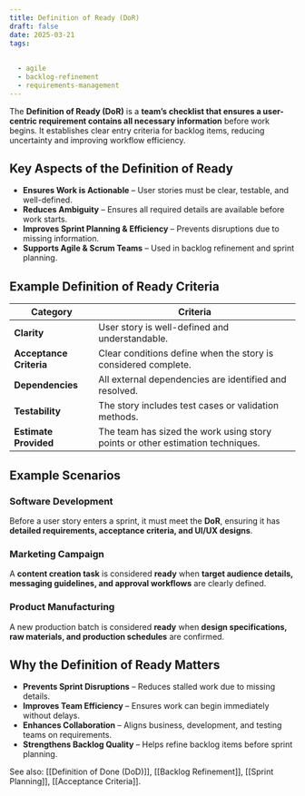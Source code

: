 ```yaml
---
title: Definition of Ready (DoR)
draft: false
date: 2025-03-21
tags:
  
  
  - agile
  - backlog-refinement
  - requirements-management
---
```


The **Definition of Ready (DoR)** is a **team’s checklist that ensures a user-centric requirement contains all necessary information** before work begins. It establishes clear entry criteria for backlog items, reducing uncertainty and improving workflow efficiency.

## **Key Aspects of the Definition of Ready**
- **Ensures Work is Actionable** – User stories must be clear, testable, and well-defined.
- **Reduces Ambiguity** – Ensures all required details are available before work starts.
- **Improves Sprint Planning & Efficiency** – Prevents disruptions due to missing information.
- **Supports Agile & Scrum Teams** – Used in backlog refinement and sprint planning.

## **Example Definition of Ready Criteria**
| **Category**        | **Criteria** |
|---------------------|------------------------------------------------|
| **Clarity**        | User story is well-defined and understandable. |
| **Acceptance Criteria** | Clear conditions define when the story is considered complete. |
| **Dependencies**   | All external dependencies are identified and resolved. |
| **Testability**    | The story includes test cases or validation methods. |
| **Estimate Provided** | The team has sized the work using story points or other estimation techniques. |

## **Example Scenarios**

### **Software Development**
Before a user story enters a sprint, it must meet the **DoR**, ensuring it has **detailed requirements, acceptance criteria, and UI/UX designs**.

### **Marketing Campaign**
A **content creation task** is considered **ready** when **target audience details, messaging guidelines, and approval workflows** are clearly defined.

### **Product Manufacturing**
A new production batch is considered **ready** when **design specifications, raw materials, and production schedules** are confirmed.

## **Why the Definition of Ready Matters**
- **Prevents Sprint Disruptions** – Reduces stalled work due to missing details.
- **Improves Team Efficiency** – Ensures work can begin immediately without delays.
- **Enhances Collaboration** – Aligns business, development, and testing teams on requirements.
- **Strengthens Backlog Quality** – Helps refine backlog items before sprint planning.

See also: [[Definition of Done (DoD)]], [[Backlog Refinement]], [[Sprint Planning]], [[Acceptance Criteria]].
